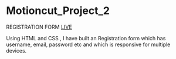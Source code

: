 # Motioncut_Project_2

REGISTRATION FORM [LIVE]()

Using HTML and CSS , I have built an Registration form which has username, email, password etc and which is responsive for multiple devices.

